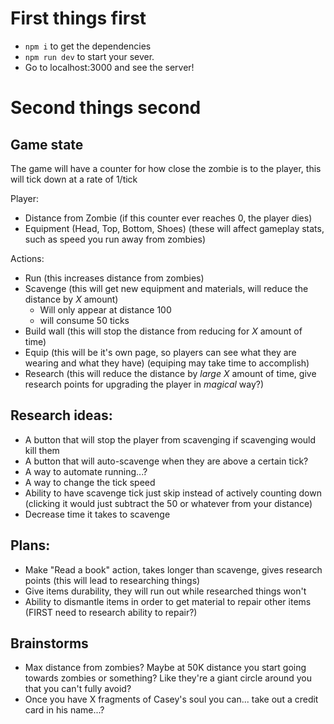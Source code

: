 # First things first

- `npm i` to get the dependencies
- `npm run dev` to start your sever.
- Go to localhost:3000 and see the server!

# Second things second

## Game state

The game will have a counter for how close the zombie is to the player, this will tick down at a rate of 1/tick

Player:

- Distance from Zombie (if this counter ever reaches 0, the player dies)
- Equipment (Head, Top, Bottom, Shoes) (these will affect gameplay stats, such as speed you run away from zombies)

Actions:

- Run (this increases distance from zombies)
- Scavenge (this will get new equipment and materials, will reduce the distance by _X_ amount)
  - Will only appear at distance 100
  - will consume 50 ticks
- Build wall (this will stop the distance from reducing for _X_ amount of time)
- Equip (this will be it's own page, so players can see what they are wearing and what they have) (equiping may take time to accomplish)
- Research (this will reduce the distance by _large X_ amount of time, give research points for upgrading the player in _magical_ way?)

## Research ideas:

- A button that will stop the player from scavenging if scavenging would kill them
- A button that will auto-scavenge when they are above a certain tick?
- A way to automate running...?
- A way to change the tick speed
- Ability to have scavenge tick just skip instead of actively counting down (clicking it would just subtract the 50 or whatever from your distance)
- Decrease time it takes to scavenge

## Plans:

- Make "Read a book" action, takes longer than scavenge, gives research points (this will lead to researching things)
- Give items durability, they will run out while researched things won't
- Ability to dismantle items in order to get material to repair other items (FIRST need to research ability to repair?)

## Brainstorms

- Max distance from zombies? Maybe at 50K distance you start going towards zombies or something? Like they're a giant circle around you that you can't fully avoid?
- Once you have X fragments of Casey's soul you can... take out a credit card in his name...?
